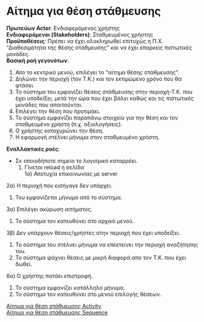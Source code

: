 # Αίτημα για θέση στάθμευσης

**Πρωτεύων Actor**: Ενδιαφερόμενος χρήστης  
**Ενδιαφερόμενοι (Stakeholders)**: Σταθμευμένος χρήστης  
**Προϋποθέσεις**: Πρέπει να έχει ολοκληρωθεί επιτυχώς η Π.Χ. "Διαθεσιμότητα της θέσης στάθμευσης" και να έχει επαρκείς πιστωτικές μονάδες.  
**Βασική ροή γεγονότων**:   
1) Απο το κεντρικό μενού, επιλέγει το "αίτημα θέσης στάθμευσης".
2) Δηλώνει την περιοχή (τον Τ.Κ.) και τον εκτιμώμενο χρόνο που θα φτάσει.  
3) Το σύστημα του εμφανίζει θέσεις στάθμευσης στην περιοχή-Τ.Κ. που έχει υποδείξει, μετά την ώρα που έχει βάλει καθώς και τις πιστωτικές μονάδες που απαιτούνται.  
4) Επιλέγει την θέση που προτιμάει. 
5) Το σύστημα εμφανίζει παραπάνω στοιχεία για την θέση και τον σταθμευμένο χρήστη (π.χ. αξιολογήσεις).
6) Ο χρήστης κατοχυρώνει την θέση.  
7) Η εφαρμογή στέλνει μήνυμα στον σταθμευμένο χρήστη. 

**Εναλλακτικές ροές**:   
* Σε οποιοδήποτε σημείο το λογισμικό καταρρέει.
    1. Γίνεται reload η σελίδα  
        1α) Αποτυχία επικοινωνίας με server

2α) Η περιοχή που εισήγαγε δεν υπάρχει.  
    
1.  Του εμφανίζεται μήνυμα από το σύστημα.   
 

3α) Επιλέγει ακύρωση αιτήματος.  
    
1.  Το σύστημα τον κατευθύνει στο αρχικό μενού.

3β) Δεν υπάρχουν θέσεις/χρήστες στην περιοχή που έχει υποδείξει.  
    
1. Το σύστημα του στέλνει μήνυμα να επεκτείνει την περιοχή αναζήτησης του. 
2. Το σύστημα ψάχνει θέσεις με μικρή διαφορά απο τον Τ.Κ. που έχει δωθεί.

6α) Ο χρήστης πατάει επιστροφή.  
    
1. Το σύστημα εμφανίζει κατάλληλο μήνυμα.  
2. Το σύστημα τον κατευθύνει στο μενού επιλογής θέσεων.  


[Αίτημα για θέση στάθμευσης Activity](ΑίτημαΓιαΘέσηΣτάθμευσης.png)  
[Αίτημα για θέση στάθμευσης Sequence](../requirements/sequence/Αίτημα_για_θέση_στάθμευσης_SEQUENCE.png)
    